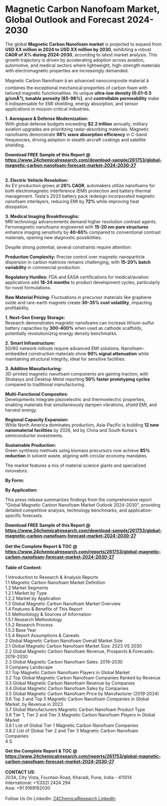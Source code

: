 <h1>Magnetic Carbon Nanofoam Market, Global Outlook and Forecast 2024-2030</h1><p>The global <strong>Magnetic Carbon Nanofoam market</strong> is projected to expand from <strong>USD XX million in 2024 to USD XX million by 2030</strong>, exhibiting a robust <strong>CAGR of X% during 2024-2030</strong>, according to latest market analysis. This growth trajectory is driven by accelerating adoption across aviation, automotive, and medical sectors where lightweight, high-strength materials with electromagnetic properties are increasingly demanded.</p><p>Magnetic Carbon Nanofoam â an advanced nanocomposite material â combines the exceptional mechanical properties of carbon foam with tailored magnetic functionalities. Its unique <strong>ultra-low density (0.01-0.5 g/cmÂ³), tunable porosity (85-98%)</strong>, and <strong>controllable permeability</strong> make it indispensable for EMI shielding, energy absorption, and sensor applications in mission-critical industries.</p><p><strong>1. Aerospace &amp; Defense Modernization:</strong><br>
With global defense budgets exceeding <strong>$2.2 trillion</strong> annually, military aviation upgrades are prioritizing radar-absorbing materials. Magnetic nanofoams demonstrate <strong>98% wave absorption efficiency</strong> in C-band frequencies, driving adoption in stealth aircraft coatings and satellite shielding.</p><div><b>Download FREE Sample of this Report @ 
            <a href="https://www.24chemicalresearch.com/download-sample/261753/global-magnetic-carbon-nanofoam-forecast-market-2024-2030-27">
            https://www.24chemicalresearch.com/download-sample/261753/global-magnetic-carbon-nanofoam-forecast-market-2024-2030-27</a></b></div><br><p><strong>2. Electric Vehicle Revolution:</strong><br>
As EV production grows at <strong>26% CAGR</strong>, automakers utilize nanofoams for both electromagnetic interference (EMI) protection and battery thermal management. Tesla's 2023 battery pack redesign incorporated magnetic nanofoam interlayers, reducing EMI by <strong>72%</strong> while improving heat dissipation.</p><p><strong>3. Medical Imaging Breakthroughs:</strong><br>
MRI technology advancements demand higher resolution contrast agents. Ferromagnetic nanofoams engineered with <strong>15-20 nm pore structures</strong> enhance imaging sensitivity by <strong>40-60%</strong> compared to conventional contrast materials, opening new diagnostic possibilities.</p><p>Despite strong potential, several constraints require attention:</p><p><strong>Production Complexity:</strong> Precise control over magnetic nanoparticle dispersion in carbon matrices remains challenging, with <strong>15-20% batch variability</strong> in commercial production.</p><p><strong>Regulatory Hurdles:</strong> FDA and EASA certifications for medical/aviation applications add <strong>18-24 months</strong> to product development cycles, particularly for novel formulations.</p><p><strong>Raw Material Pricing:</strong> Fluctuations in precursor materials like graphene oxide and rare-earth magnets create <strong>30-35% cost volatility</strong>, impacting profitability.</p><p><strong>1. Next-Gen Energy Storage:</strong><br>
Research demonstrates magnetic nanofoams can increase lithium-sulfur battery capacities by <strong>300-400%</strong> when used as cathode scaffolds, potentially revolutionizing energy density benchmarks.</p><p><strong>2. Smart Infrastructure:</strong><br>
5G/6G network rollouts require advanced EMI solutions. Nanofoam-embedded construction materials show <strong>90% signal attenuation</strong> while maintaining structural integrity, ideal for sensitive facilities.</p><p><strong>3. Additive Manufacturing:</strong><br>
3D-printed magnetic nanofoam components are gaining traction, with Stratasys and Desktop Metal reporting <strong>50% faster prototyping cycles</strong> compared to traditional manufacturing.</p><p><strong>Multi-Functional Composites:</strong><br>
	Developments integrate piezoelectric and thermoelectric properties, enabling materials that simultaneously dampen vibrations, shield EMI, and harvest energy.</p><p><strong>Regional Capacity Expansion:</strong><br>
	While North America dominates production, Asia-Pacific is building <strong>12 new nanomaterial facilities</strong> by 2026, led by China and South Korea's semiconductor investments.</p><p><strong>Sustainable Production:</strong><br>
	Green synthesis methods using biomass precursors now achieve <strong>85% reduction</strong> in solvent waste, aligning with circular economy mandates.</p><p>The market features a mix of material science giants and specialized innovators:</p><p><strong>By Form:</strong></p><p><strong>By Application:</strong></p><p>This press release summarizes findings from the comprehensive report "Global Magnetic Carbon Nanofoam Market Outlook 2024-2030", providing detailed competitive analysis, technology benchmarks, and application-specific forecasts.</p><div><b>Download FREE Sample of this Report @ 
            <a href="https://www.24chemicalresearch.com/download-sample/261753/global-magnetic-carbon-nanofoam-forecast-market-2024-2030-27">
            https://www.24chemicalresearch.com/download-sample/261753/global-magnetic-carbon-nanofoam-forecast-market-2024-2030-27</a></b></div><br><div><b>Get the Complete Report & TOC @ 
            <a href="https://www.24chemicalresearch.com/reports/261753/global-magnetic-carbon-nanofoam-forecast-market-2024-2030-27">
            https://www.24chemicalresearch.com/reports/261753/global-magnetic-carbon-nanofoam-forecast-market-2024-2030-27</a></b></div><br>
            <b>Table of Content:</b><p>1 Introduction to Research & Analysis Reports<br />
    1.1 Magnetic Carbon Nanofoam Market Definition<br />
    1.2 Market Segments<br />
        1.2.1 Market by Type<br />
        1.2.2 Market by Application<br />
    1.3 Global Magnetic Carbon Nanofoam Market Overview<br />
    1.4 Features & Benefits of This Report<br />
    1.5 Methodology & Sources of Information<br />
        1.5.1 Research Methodology<br />
        1.5.2 Research Process<br />
        1.5.3 Base Year<br />
        1.5.4 Report Assumptions & Caveats<br />
2 Global Magnetic Carbon Nanofoam Overall Market Size<br />
    2.1 Global Magnetic Carbon Nanofoam Market Size: 2023 VS 2030<br />
    2.2 Global Magnetic Carbon Nanofoam Revenue, Prospects & Forecasts: 2019-2030<br />
    2.3 Global Magnetic Carbon Nanofoam Sales: 2019-2030<br />
3 Company Landscape<br />
    3.1 Top Magnetic Carbon Nanofoam Players in Global Market<br />
    3.2 Top Global Magnetic Carbon Nanofoam Companies Ranked by Revenue<br />
    3.3 Global Magnetic Carbon Nanofoam Revenue by Companies<br />
    3.4 Global Magnetic Carbon Nanofoam Sales by Companies<br />
    3.5 Global Magnetic Carbon Nanofoam Price by Manufacturer (2019-2024)<br />
    3.6 Top 3 and Top 5 Magnetic Carbon Nanofoam Companies in Global Market, by Revenue in 2023<br />
    3.7 Global Manufacturers Magnetic Carbon Nanofoam Product Type<br />
    3.8 Tier 1, Tier 2 and Tier 3 Magnetic Carbon Nanofoam Players in Global Market<br />
        3.8.1 List of Global Tier 1 Magnetic Carbon Nanofoam Companies<br />
        3.8.2 List of Global Tier 2 and Tier 3 Magnetic Carbon Nanofoam Companies<br />
4 S</p><div><b>Get the Complete Report & TOC @ 
            <a href="https://www.24chemicalresearch.com/reports/261753/global-magnetic-carbon-nanofoam-forecast-market-2024-2030-27">
            https://www.24chemicalresearch.com/reports/261753/global-magnetic-carbon-nanofoam-forecast-market-2024-2030-27</a></b></div><br><b>CONTACT US:</b><br>
            203A, City Vista, Fountain Road, Kharadi, Pune, India - 411014<br>
            International: +1(332) 2424 294<br>
            Asia: +91 9169162030 <br><br>
            Follow Us On LinkedIn: <a href="https://www.linkedin.com/company/24chemicalresearch/">24ChemicalResearch LinkedIn</a>